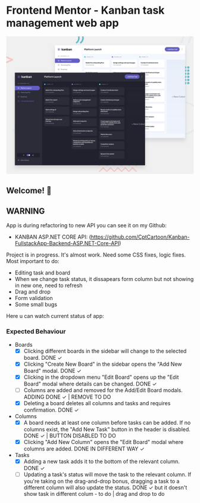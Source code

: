 # Frontend Mentor - Kanban task management web app

![Design preview for the Kanban task management web app coding challenge](./preview.jpg)

## Welcome! 👋

## WARNING

App is during refactoring to new API you can see it on my Github:

- KANBAN ASP.NET CORE API: (https://github.com/CptCartoon/Kanban-FullstackApp-Backend-ASP.NET-Core-API)

Project is in progress. It's almost work. Need some CSS fixes, logic fixes. Most important to do:

- Editing task and board
- When we change task status, it dissapears form column but not showing in new one, need to refresh
- Drag and drop
- Form validation
- Some small bugs

Here u can watch current status of app:

### Expected Behaviour

- Boards
  - [x] Clicking different boards in the sidebar will change to the selected board. DONE ✓
  - [x] Clicking "Create New Board" in the sidebar opens the "Add New Board" modal. DONE ✓
  - [x] Clicking in the dropdown menu "Edit Board" opens up the "Edit Board" modal where details can be changed. DONE ✓
  - [ ] Columns are added and removed for the Add/Edit Board modals. ADDING DONE ✓ | REMOVE TO DO
  - [x] Deleting a board deletes all columns and tasks and requires confirmation. DONE ✓
- Columns
  - [x] A board needs at least one column before tasks can be added. If no columns exist, the "Add New Task" button in the header is disabled. DONE ✓ | BUTTON DISABLED TO DO
  - [x] Clicking "Add New Column" opens the "Edit Board" modal where columns are added. DONE IN DIFFERENT WAY ✓
- Tasks
  - [x] Adding a new task adds it to the bottom of the relevant column. DONE ✓
  - [ ] Updating a task's status will move the task to the relevant column. If you're taking on the drag-and-drop bonus, dragging a task to a different column will also update the status. DONE ✓ but it doesn't show task in different colum - to do | drag and drop to do
